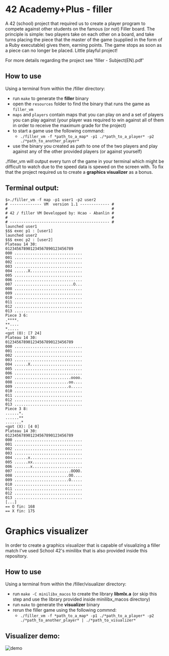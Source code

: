 # 42 Academy+Plus - filler

A 42 (school) project that required us to create a player program to compete against other students on the famous (or not) Filler board. The principle is simple: two players take on each other on a board, and take turns placing the piece that the master of the game (supplied in the form of a Ruby executable) gives them, earning points. The game stops as soon as a piece can no longer be placed. Little playful project!

For more details regarding the project see 'filler - Subject(EN).pdf'

## How to use

Using a terminal from within the /filler directory:
- run `make` to generate the **filler** binary
- open the `resources` folder to find the binary that runs the game as `filler_vm`
- `maps` and `players` contain maps that you can play on and a set of players you can play against (your player was required to win against all of them in order to receive the maximum grade for the project)
- to start a game use the following command:
  - `./filler_vm -f *path_to_a_map* -p1 ./*path_to_a_player* -p2 ./*path_to_another_player*`
- use the binary you created as path to one of the two players and play against any of the other provided players (or against yourself)

./filler_vm will output every turn of the game in your terminal which might be difficult to watch due to the speed data is spewed on the screen with. To fix that the project required us to create a **graphics visualizer** as a bonus.

## Terminal output:

```
$>./filler_vm -f map -p1 user1 -p2 user2
# -------------- VM  version 1.1 ------------- #
#                                              #
# 42 / filler VM Developped by: Hcao - Abanlin #
#                                              #
# -------------------------------------------- #
launched user1
$$$ exec p1 : [user1]
launched user2
$$$ exec p2 : [user2]
Plateau 14 30:
012345678901234567890123456789
000 ..............................
001 ..............................
002 ..............................
003 ..............................
004 ......X.......................
005 ..............................
006 ..............................
007 ..........................O...
008 ..............................
009 ..............................
010 ..............................
011 ..............................
012 ..............................
013 ..............................
Piece 3 6:
.****.
**....
*.....
<got (O): [7 24]
Plateau 14 30:
012345678901234567890123456789
000 ..............................
001 ..............................
002 ..............................
003 ..............................
004 ......X.......................
005 ..............................
006 ..............................
007 .........................oooo.
008 ........................oo....
009 ........................o.....
010 ..............................
011 ..............................
012 ..............................
013 ..............................
Piece 3 8:
......*.
......**
.......*
<got (X): [4 0]
Plateau 14 30:
012345678901234567890123456789
000 ..............................
001 ..............................
002 ..............................
003 ..............................
004 ......x.......................
005 ......xx......................
006 .......x......................
007 .........................OOOO.
008 ........................OO....
009 ........................O.....
010 ..............................
011 ..............................
012 ..............................
013 ..............................
[...]
== O fin: 168
== X fin: 175
```
# Graphics visualizer

In order to create a graphics visualizer that is capable of visualizing a filler match I've used School 42's minilibx that is also provided inside this repository.

## How to use

Using a terminal from within the /filler/visualizer directory:
- run `make -C minilibx_macos` to create the library **libmlx.a** (or skip this step and use the library provided inside minilibx_macos directory)
- run `make` to generate the **visualizer** binary
- rerun the filler game using the following commnd:
  - `./filler_vm -f *path_to_a_map* -p1 ./*path_to_a_player* -p2 ./*path_to_another_player* | ./*path_to_visualizer*`
  
## Visualizer demo:

![demo](https://github.com/Gabriel-Em/42_AcademyPlus---filler---/blob/master/filler/resources/demo.gif)
